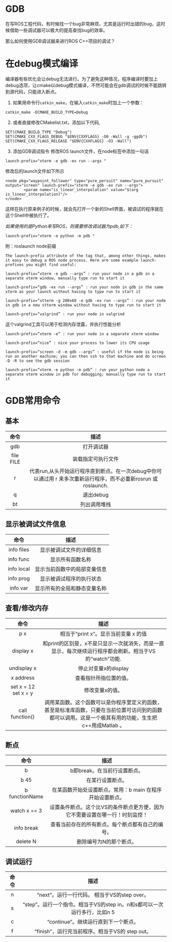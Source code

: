 # GDB
在写ROS工程代码，有时候找一个bug非常麻烦，尤其是运行时出错的bug，这时候借助一些调试器可以极大的提高查找bug的效率。

那么如何使用GDB调试器来进行ROS C++项目的调试？

# 在debug模式编译
编译器有些优化会让debug无法进行。为了避免这种情况，程序编译时要加上debug选项，让cmake以debug模式编译，不然可能会在gdb调试的时候不能跳转到源代码，只能进入断点。

1. 如果用命令行``catkin_make``，在输入``catkin_make``时加上一个参数：

```
catkin_make -DCMAKE_BUILD_TYPE=Debug
```

2. 或者直接修改CMakelist.txt，添加以下代码,

```
SET(CMAKE_BUILD_TYPE "Debug")
SET(CMAKE_CXX_FLAGS_DEBUG "$ENV{CXXFLAGS} -O0 -Wall -g -ggdb")
SET(CMAKE_CXX_FLAGS_RELEASE "$ENV{CXXFLAGS} -O3 -Wall")
```

3. 添加GDB调试指令
修改ROS launch文件，在node标签中添加一句话

```
launch-prefix="xterm -e gdb -ex run --args "
```

修改后的launch文件如下所示

```
<node pkg="waypoint_follower" type="pure_persuit" name="pure_pursuit" output="screen" launch-prefix="xterm -e gdb -ex run --args">
        <param name="is_linear_interpolation" value="$(arg is_linear_interpolation)"/>
</node>
```

这样在执行原来例子的时候，就会先打开一个新的Shell界面，被调试的程序就在这个Shell中被执行了。


*如果使用的是Python来写ROS，则需要修改调试器为pdb,如下：*

```
launch-prefix="xterm -e python -m pdb "
```

附：roslaunch node前缀

```
The launch-prefix attribute of the tag that, among other things, makes it easy to debug a ROS node process. Here are some example launch-prefixes you might find useful:

launch-prefix=“xterm -e gdb --args” : run your node in a gdb in a separate xterm window, manually type run to start it

launch-prefix=“gdb -ex run --args” : run your node in gdb in the same xterm as your launch without having to type run to start it

launch-prefix=“stterm -g 200x60 -e gdb -ex run --args” : run your node in gdb in a new stterm window without having to type run to start it

launch-prefix=“valgrind” : run your node in valgrind

```

这个valgrind工具可以用于检测内存泄露，并执行性能分析

```
launch-prefix=“xterm -e” : run your node in a separate xterm window

launch-prefix=“nice” : nice your process to lower its CPU usage

launch-prefix=“screen -d -m gdb --args” : useful if the node is being run on another machine; you can then ssh to that machine and do screen -D -R to see the gdb session

launch-prefix=“xterm -e python -m pdb” : run your python node a separate xterm window in pdb for debugging; manually type run to start it
```

# GDB常用命令
## 基本

|  命令 	         |    描述   |
|  :-------:    |   :-------:  |
|  gdb |	打开调试器|
|file FILE    |	装载指定可执行文件|
|r	|代表run,从头开始运行程序直到断点。在一次debug中你可以通过用 r 来多次重新运行程序，而不必重新rosrun 或 roslaunch.|
|q	|退出debug|
|bt	|列出调用堆栈|

## 显示被调试文件信息
|命令|	描述|
|:---:|:---:|
|info files	|显示被调试文件的详细信息|
|info func	|显示所有函数名称|
|info local	|显示当前函数中的局部变量信息|
|info prog	|显示被调试程序的执行状态|
|info var	|显示所有的全局和静态变量名称|
## 查看/修改内存

|命令	|描述|
|:---:|:---:|
|p x	|相当于“print x”。显示当前变量 x 的值|
|display x	|和print的区别是，x不是只显示一次就消失，而是一直显示，每次继续运行程序都会刷新。相当于VS的“watch”功能.|
|undisplay x	|停止对变量x的display|
|x address	|查看指针所指位置的值。|
|set x = 12 set x = y	|修改变量x的值。|
|call function()	|调用某函数。这个函数可以是你程序里定义的函数，甚至是标准库函数，只要在当前位置可访问到的函数都可以调用。这是一个极其有用的功能，生生把c++用成Matlab 。|

## 断点

|命令	|描述|
|:---:|:---:|
|b	|b即break。在当前行设置断点。|
|b 45|	在某行设置断点。|
|b functionName	|在某函数开始处设置断点。常用：b main 在程序开始设置断点。|
|watch x == 3	|设置条件断点。这个比VS的条件断点更方便，因为它不需要设置在哪一行！时刻监控！|
|info break	|查看当前存在的所有断点。每个断点都有自己的编号。|
|delete N	|删除编号为N的那个断点。|

## 调试运行

|命令|	描述|
|:---:|:---:|
|n	|“next”。运行一行代码。 相当于VS的step over。|
|s	|“step”。运行一个指令。相当于VS的step in。n和s都可以一次运行多行，比如n 5|
|c	|“continue”。继续运行直到下一个断点。|
|f	|“finish”，运行完当前程序。相当于VS的 step out。|
